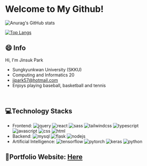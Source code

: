 # Welcome to My Github!


![Anurag's GitHub stats](https://github-readme-stats.vercel.app/api?username=jjpark51&show_icons=true&theme=dark)


[![Top Langs](https://github-readme-stats.vercel.app/api/top-langs/?username=jjpark51&layout=compact&hide=jupyter%20notebook)](https://github.com/jjpark51/github-readme-stats)


## 😄 Info
 
Hi, I'm Jinsuk Park
- Sungkyunkwan University (SKKU)
- Computing and Informatics 20
- jjpark57@hotmail.com
- Enjoys playing baseball, basketball and tennis

<br>
 
## 💻Technology Stacks
  
  - Frontend: ![jquery](https://img.shields.io/badge/jQuery-0769AD?style=for-the-badge&logo=jquery&logoColor=white) ![react](https://img.shields.io/badge/React-20232A?style=for-the-badge&logo=react&logoColor=61DAFB) ![sass](https://img.shields.io/badge/Sass-CC6699?style=for-the-badge&logo=sass&logoColor=white) ![tailwindcss](https://img.shields.io/badge/Tailwind_CSS-38B2AC?style=for-the-badge&logo=tailwind-css&logoColor=white) ![typescript](https://img.shields.io/badge/TypeScript-007ACC?style=for-the-badge&logo=typescript&logoColor=white) ![javascript](https://img.shields.io/badge/JavaScript-323330?style=for-the-badge&logo=javascript&logoColor=F7DF1E) ![css](https://img.shields.io/badge/CSS3-1572B6?style=for-the-badge&logo=css3&logoColor=white) ![html](https://img.shields.io/badge/HTML5-E34F26?style=for-the-badge&logo=html5&logoColor=white)
- Backend: ![mysql](	https://img.shields.io/badge/MySQL-005C84?style=for-the-badge&logo=mysql&logoColor=white) ![flask](https://img.shields.io/badge/Flask-000000?style=for-the-badge&logo=flask&logoColor=white) ![nodejs](https://img.shields.io/badge/Node.js-339933?style=for-the-badge&logo=nodedotjs&logoColor=white)
- Artificial Intelligence: ![tensorflow](https://img.shields.io/badge/TensorFlow-FF6F00?style=for-the-badge&logo=tensorflow&logoColor=white) ![pytorch](https://img.shields.io/badge/PyTorch-EE4C2C?style=for-the-badge&logo=pytorch&logoColor=white) ![keras](https://img.shields.io/badge/Keras-FF0000?style=for-the-badge&logo=keras&logoColor=white) ![python](https://img.shields.io/badge/Python-FFD43B?style=for-the-badge&logo=python&logoColor=blue)

## 📝Portfolio Website: <a href="https://jsp-portfolio.netlify.app/">Here</a>
  
  

<!--
**jjpark51/jjpark51** is a ✨ _special_ ✨ repository because its `README.md` (this file) appears on your GitHub profile.

Here are some ideas to get you started:

- 🔭 I’m currently working on ...
- 🌱 I’m currently learning ...
- 👯 I’m looking to collaborate on ...
- 🤔 I’m looking for help with ...
- 💬 Ask me about ...
- 📫 How to reach me: ...
- 😄 Pronouns: ...
- ⚡ Fun fact: ...
-->
